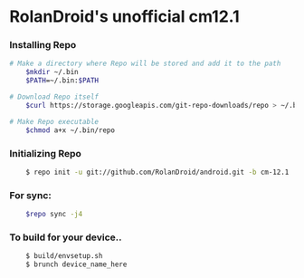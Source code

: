 RolanDroid's unofficial cm12.1
========================

### Installing Repo ###
```bash
# Make a directory where Repo will be stored and add it to the path
    $mkdir ~/.bin
    $PATH=~/.bin:$PATH

# Download Repo itself
    $curl https://storage.googleapis.com/git-repo-downloads/repo > ~/.bin/repo

# Make Repo executable
    $chmod a+x ~/.bin/repo
```

### Initializing Repo ###
```bash
    $ repo init -u git://github.com/RolanDroid/android.git -b cm-12.1
```
### For sync: ###
```bash
    $repo sync -j4
```
### To build for your device.. ###
```bash
    $ build/envsetup.sh
    $ brunch device_name_here
```

